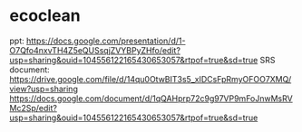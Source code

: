 # ecoclean

ppt: https://docs.google.com/presentation/d/1-O7Qfo4nxvTH4Z5eQUSsqjZVYBPyZHfo/edit?usp=sharing&ouid=104556122165430653057&rtpof=true&sd=true
SRS document: https://drive.google.com/file/d/14qu0OtwBIT3s5_xIDCsFpRmyOFOO7XMQ/view?usp=sharing
              https://docs.google.com/document/d/1qQAHprp72c9g97VP9mFoJnwMsRVMc2Sp/edit?usp=sharing&ouid=104556122165430653057&rtpof=true&sd=true
